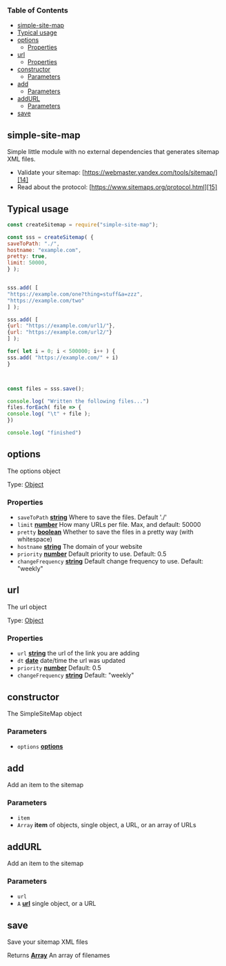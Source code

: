 <!-- Generated by documentation.js. Update this documentation by updating the source code. -->

### Table of Contents

-   [simple-site-map][1]
-   [Typical usage][2]
-   [options][3]
    -   [Properties][4]
-   [url][5]
    -   [Properties][6]
-   [constructor][7]
    -   [Parameters][8]
-   [add][9]
    -   [Parameters][10]
-   [addURL][11]
    -   [Parameters][12]
-   [save][13]

## simple-site-map

Simple little module with no external dependencies that generates sitemap XML files.

-   Validate your sitemap: [https://webmaster.yandex.com/tools/sitemap/][14]
-   Read about the protocol: [https://www.sitemaps.org/protocol.html][15]

## Typical usage

```Javascript
const createSitemap = require("simple-site-map");

const sss = createSitemap( {
saveToPath: "./",
hostname: "example.com",
pretty: true,
limit: 50000,
} );


sss.add( [
"https://example.com/one?thing=stuff&a=zzz",
"https://example.com/two"
] );

sss.add( [
{url: "https://example.com/url1/"},
{url: "https://example.com/url2/"}
] );

for( let i = 0; i < 500000; i++ ) {
sss.add( "https://example.com/" + i)
}



const files = sss.save();

console.log( "Written the following files...")
files.forEach( file => {
console.log( "\t" + file );
})

console.log( "finished")
```

## options

The options object

Type: [Object][16]

### Properties

-   `saveToPath` **[string][17]** Where to save the files. Default './'
-   `limit` **[number][18]** How many URLs per file. Max, and default: 50000
-   `pretty` **[boolean][19]** Whether to save the files in a pretty way (with whitespace)
-   `hostname` **[string][17]** The domain of your website
-   `priority` **[number][18]** Default priority to use. Default: 0.5
-   `changeFrequency` **[string][17]** Default change frequency to use. Default: "weekly"

## url

The url object

Type: [Object][16]

### Properties

-   `url` **[string][17]** the url of the link you are adding
-   `dt` **[date][20]** date/time the url was updated
-   `priority` **[number][18]** Default: 0.5
-   `changeFrequency` **[string][17]** Default: "weekly"

## constructor

The SimpleSiteMap object

### Parameters

-   `options` **[options][21]** 

## add

Add an item to the sitemap

### Parameters

-   `item`  
-   `Array` **item** of objects, single object, a URL, or an array of URLs

## addURL

Add an item to the sitemap

### Parameters

-   `url`  
-   `A` **[url][22]** single object, or a URL

## save

Save your sitemap XML files

Returns **[Array][23]** An array of filenames

[1]: #simple-site-map

[2]: #typical-usage

[3]: #options

[4]: #properties

[5]: #url

[6]: #properties-1

[7]: #constructor

[8]: #parameters

[9]: #add

[10]: #parameters-1

[11]: #addurl

[12]: #parameters-2

[13]: #save

[14]: https://webmaster.yandex.com/tools/sitemap/

[15]: https://www.sitemaps.org/protocol.html

[16]: https://developer.mozilla.org/docs/Web/JavaScript/Reference/Global_Objects/Object

[17]: https://developer.mozilla.org/docs/Web/JavaScript/Reference/Global_Objects/String

[18]: https://developer.mozilla.org/docs/Web/JavaScript/Reference/Global_Objects/Number

[19]: https://developer.mozilla.org/docs/Web/JavaScript/Reference/Global_Objects/Boolean

[20]: https://developer.mozilla.org/docs/Web/JavaScript/Reference/Global_Objects/Date

[21]: #options

[22]: #url

[23]: https://developer.mozilla.org/docs/Web/JavaScript/Reference/Global_Objects/Array
